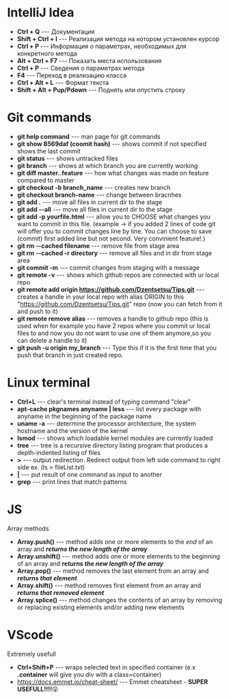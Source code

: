 # IntelliJ Idea

* **Ctrl + Q** --- Документация
* **Shift + Ctrl + I** --- Реализация метода на котором установлен курсор
* **Ctrl + P** --- Информация о параметрах, необходимых для конкретного метода
* **Alt + Ctrl + F7** --- Показать места использования
* **Ctrl + P** --- Сведения о параметрах метода
* **F4** --- Переход в реализацию класса
* **Ctrl + Alt + L** --- Формат текста
* **Shift + Alt + Pup/Pdown** --- Поднять или опустить строку


# Git commands

* **git help command** --- man page for git commands
* **git show 8569daf (coomit hash)** --- shows commit if not specified shows the last commit
* **git status** --- shows untracked files
* **git branch** --- shows at which branch you are currently working
* **git diff master..feature** --- how what changes was made on feature compared to master
* **git checkout -b branch_name** --- creates new branch
* **git checkout branch-name** --- change between bracnhes
* **git add .** --- move all files in current dir to the stage
* **git add --all** --- move all files in current dir to the stage
* **git add -p yourfile.html** --- allow you to CHOOSE what changes you want to commit in this file. (example -> if you added 2 lines of code git will offer you to commit changes line by line. You can choose to save (commit) first added line but not second. Very convinient feature!.) 
* **git rm --cached filename** --- remove file from stage area
* **git rm --cached -r directory** --- remove all files and in dir from stage area
* **git commit -m** --- commit changes from staging with a message
* **git remote -v** --- shows which github repos are connected with ur local repo 
* **git remote add origin https://github.com/Dzentsetsu/Tips.git** --- creates a handle in your local repo with alias ORIGIN to this "https://github.com/Dzentsetsu/Tips.git" repo (now you can fetch from it and push to it)
* **git remote remove alias** --- removes a handle to github repo (this is used when for example you have 2 repos where you commit ur local files to and now you do not want to use one of them anymore,so you can delete a handle to it)
* **git push -u origin my_branch** --- Type this if it is the first time that you push that branch in just created repo.

# Linux terminal 

* **Ctrl+L** --- clear's terminal instead of typing command "clear"
* **apt-cache pkgnames anyname | less** --- list every package with anyname in the beginning of the package name
* **uname -a** --- determine the processor architecture, the system hostname and the version of the kernel
* **lsmod** --- shows which loadable kernel modules are currently loaded
* **tree** --- tree is a recursive directory listing program that produces a depth-indented listing of files
* **>** --- output redirection. Redirect output from left side command to right side ex. (ls > fileList.txt)
* **|** --- put result of one command  as input to another
* **grep** --- print lines that match patterns


# JS

Array methods
* **Array.push()** --- method adds one or more elements to the *end* of an array and ***returns the new length of the array***
* **Array.unshift()** ---  method adds one or more elements to the beginning of an array and ***returns the new length of the array***
* **Array.pop()** --- method removes the last element from an array and ***returns that element***
* **Array.shift()** --- method removes first element from an array and ***returns that removed element***
* **Array.splice()** ---  method changes the contents of an array by removing or replacing existing elements and/or adding new elements

# VScode

Extremely usefull
* **Ctrl+Shift+P** --- wraps selected text in specified container (e.x **.container** will give you div with a class=container)
* https://docs.emmet.io/cheat-sheet/ --- Emmet cheatsheet - **SUPER USEFULL!!!!**:astonished:
